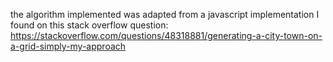 the algorithm implemented was adapted from a javascript implementation
I found on this stack overflow question: https://stackoverflow.com/questions/48318881/generating-a-city-town-on-a-grid-simply-my-approach